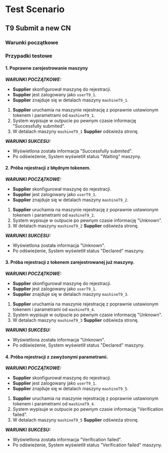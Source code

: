 # Test Scenario

## T9 Submit a new CN

### Warunki początkowe 

### Przypadki testowe

#### 1. Poprawne zarejestrowanie maszyny

___WARUNKI POCZĄTKOWE:___

- __Supplier__ skonfigurował maszynę do rejestracji.
- __Supplier__ jest zalogowany jako `userT9_1`.
- __Supplier__ znajduje się w detalach maszyny `mashineT9_1`. 

1. __Supplier__ uruchamia na maszynie rejestrację z poprawnie
ustawionym tokenem i parametrami od `mashineT9_1`.
2. System wypisuje w outpucie po pewnym czasie 
informację "Successfully submited".
3. W detalach maszyny `mashineT9_1` __Supplier__ odświeża stronę.  

___WARUNKI SUKCESU:___

- Wyświetlona została informacja "Successfully submited".
- Po odświeżenie, System wyświetlił status "Waiting" maszyny.

#### 2. Próba rejestracji z błędnym tokenem.

___WARUNKI POCZĄTKOWE:___

- __Supplier__ skonfigurował maszynę do rejestracji.
- __Supplier__ jest zalogowany jako `userT9_1`.
- __Supplier__ znajduje się w detalach maszyny `mashineT9_2`. 

1. __Supplier__ uruchamia na maszynie rejestrację z poprawnie
ustawionym tokenem i parametrami od `mashineT9_2`.
2. System wypisuje w outpucie po pewnym czasie 
informację "Unknown".
3. W detalach maszyny `mashineT9_2` __Supplier__ odświeża stronę.  

___WARUNKI SUKCESU:___

- Wyświetlona została informacja "Unknown".
- Po odświeżenie, System wyświetlił status "Declared" maszyny.

#### 3. Próba rejestracji z tokenem zarejestrowanej już maszyny.

___WARUNKI POCZĄTKOWE:___

- __Supplier__ skonfigurował maszynę do rejestracji.
- __Supplier__ jest zalogowany jako `userT9_1`.
- __Supplier__ znajduje się w detalach maszyny `mashineT9_3`. 

1. __Supplier__ uruchamia na maszynie rejestrację z poprawnie
ustawionym tokenem i parametrami od `mashineT9_4`.
2. System wypisuje w outpucie po pewnym czasie 
informację "Unknown".
3. W detalach maszyny `mashineT9_3` __Supplier__ odświeża stronę.  

___WARUNKI SUKCESU:___

- Wyświetlona została informacja "Unknown".
- Po odświeżenie, System wyświetlił status "Declared" maszyny.

#### 4. Próba rejestracji z zawyżonymi parametrami.

___WARUNKI POCZĄTKOWE:___

- __Supplier__ skonfigurował maszynę do rejestracji.
- __Supplier__ jest zalogowany jako `userT9_1`.
- __Supplier__ znajduje się w detalach maszyny `mashineT9_5`. 

1. __Supplier__ uruchamia na maszynie rejestrację z poprawnie
ustawionym tokenem i parametrami od `mashineT9_4`.
2. System wypisuje w outpucie po pewnym czasie 
informację "Verification failed".
3. W detalach maszyny `mashineT9_5` __Supplier__ odświeża stronę.  

___WARUNKI SUKCESU:___

- Wyświetlona została informacja "Verification failed".
- Po odświeżenie, System wyświetlił status "Verification failed" maszyny.